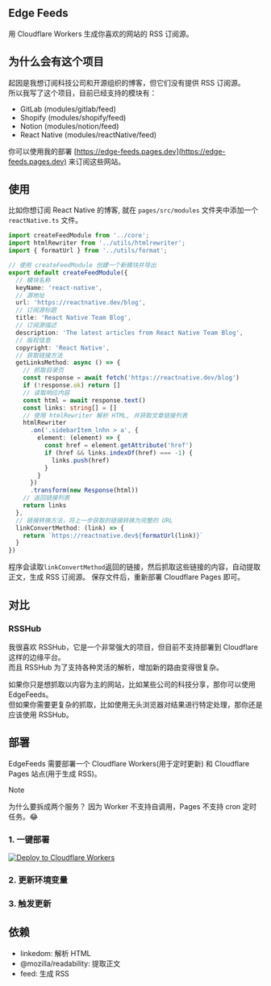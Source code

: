 ## Edge Feeds

用 Cloudflare Workers 生成你喜欢的网站的 RSS 订阅源。

## 为什么会有这个项目

起因是我想订阅科技公司和开源组织的博客，但它们没有提供 RSS 订阅源。  
所以我写了这个项目，目前已经支持的模块有：

- GitLab (modules/gitlab/feed)
- Shopify (modules/shopify/feed)
- Notion (modules/notion/feed)
- React Native (modules/reactNative/feed)

你可以使用我的部署 [https://edge-feeds.pages.dev](https://edge-feeds.pages.dev) 来订阅这些网站。

## 使用
比如你想订阅 React Native 的博客, 就在 `pages/src/modules` 文件夹中添加一个 `reactNative.ts` 文件。  

```ts
import createFeedModule from '../core';
import htmlRewriter from '../utils/htmlrewriter';
import { formatUrl } from '../utils/format';

// 使用 createFeedModule 创建一个新模块并导出
export default createFeedModule({
  // 模块名称
  keyName: 'react-native',
  // 源地址
  url: 'https://reactnative.dev/blog',
  // 订阅源标题
  title: 'React Native Team Blog',
  // 订阅源描述
  description: 'The latest articles from React Native Team Blog',
  // 版权信息
  copyright: 'React Native',
  // 获取链接方法
  getLinksMethod: async () => {
    // 抓取目录页
    const response = await fetch('https://reactnative.dev/blog')
    if (!response.ok) return []
    // 读取响应内容
    const html = await response.text()
    const links: string[] = []
    // 使用 htmlRewriter 解析 HTML, 并获取文章链接列表
    htmlRewriter
      .on('.sidebarItem_lnhn > a', {
        element: (element) => {
          const href = element.getAttribute('href')
          if (href && links.indexOf(href) === -1) {
            links.push(href)
          }
        }
      })
      .transform(new Response(html))
    // 返回链接列表
    return links
  },
  // 链接转换方法，将上一步获取的链接转换为完整的 URL
  linkConvertMethod: (link) => {
    return `https://reactnative.dev${formatUrl(link)}`
  }
})
```
程序会读取`linkConvertMethod`返回的链接，然后抓取这些链接的内容，自动提取正文，生成 RSS 订阅源。
保存文件后，重新部署 Cloudflare Pages 即可。

## 对比

### RSSHub
我很喜欢 RSSHub，它是一个非常强大的项目，但目前不支持部署到 Cloudflare 这样的边缘平台。  
而且 RSSHub 为了支持各种灵活的解析，增加新的路由变得很复杂。  

如果你只是想抓取以内容为主的网站，比如某些公司的科技分享，那你可以使用 EdgeFeeds。  
但如果你需要更复杂的抓取，比如使用无头浏览器对结果进行特定处理，那你还是应该使用 RSSHub。

## 部署

EdgeFeeds 需要部署一个 Cloudflare Workers(用于定时更新) 和 Cloudflare Pages 站点(用于生成 RSS)。

> [!NOTE]  
> 为什么要拆成两个服务？
> 因为 Worker 不支持自调用，Pages 不支持 cron 定时任务。😂

### 1. 一键部署

[![Deploy to Cloudflare Workers](https://deploy.workers.cloudflare.com/button)](https://deploy.workers.cloudflare.com/?url=https://github.com/ray-d-song/EdgeFeeds) 

### 2. 更新环境变量

### 3. 触发更新

## 依赖
- linkedom: 解析 HTML
- @mozilla/readability: 提取正文
- feed: 生成 RSS
